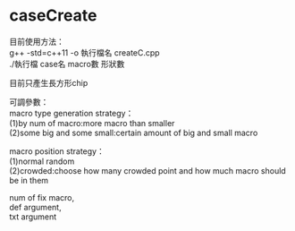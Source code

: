 # caseCreate
目前使用方法：  
g++ -std=c++11 -o 執行檔名 createC.cpp  
./執行檔 case名 macro數 形狀數  
  
目前只產生長方形chip  
  
可調參數：  
macro type generation strategy：  
    (1)by num of macro:more macro than smaller  
    (2)some big and some small:certain amount of big and small macro  
  
macro position strategy：  
    (1)normal random  
    (2)crowded:choose how many crowded point and how much macro should be in them  
  
num of fix macro,  
def argument,  
txt argument  
